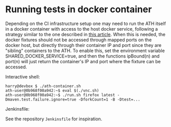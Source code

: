 # Running tests in docker container

Depending on the CI infrastructure setup one may need to run the ATH itself in a docker container with access to the host docker service, following a strategy similar to the one described in [this article](http://jpetazzo.github.io/2015/09/03/do-not-use-docker-in-docker-for-ci/). When this is needed, the docker fixtures should not be accessed through mapped ports on the docker host, but directly through their container IP and port since they are "sibling" containers to the ATH. To enable this, set the environment variable SHARED_DOCKER_SERVICE=true, and then the functions ipBound(n) and port(n) will just return the container's IP and port where the fixture can be accessed.

Interactive shell:

    harry@devbox $ ./ath-container.sh
    ath-user@0b968f00a942:~$ eval $(./vnc.sh)
    ath-user@0b968f00a942:~$ ./run.sh firefox latest -Dmaven.test.failure.ignore=true -DforkCount=1 -B -Dtest=...

Jenkinsfile:

See the repository `Jenkinsfile` for inspiration.
